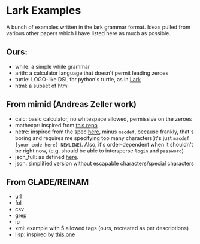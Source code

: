 # Lark Examples

A bunch of examples written in the lark grammar format. Ideas pulled from various other papers which I have listed here as much as possible. 


## Ours:
- while: a simple while grammar
- arith: a calculator language that doesn't permit leading zeroes
- turtle: LOGO-like DSL for python's turtle, as in [Lark](https://github.com/lark-parser/lark/blob/master/examples/turtle_dsl.py)
- html: a subset of html

## From mimid (Andreas Zeller work)

- calc: basic calculator, no whitespace allowed, permissive on the zeroes
- mathexpr: inspired from [this repo](https://github.com/louisfisch/mathematical-expressions-parser/blob/master/eval.py)
- netrc: inspired from the spec [here](https://www.ibm.com/support/knowledgecenter/en/ssw_aix_72/filesreference/netrc.html), minus `macdef`, because frankly, that's boring and requires me specifying too many characters(it's just `macdef [your code here] NEWLINE`). Also, it's order-dependent when it shouldn't be right now, (e.g. should be able to intersperse `login` and `password`)
- json_full: as defined [here](https://www.json.org/json-en.html). 
- json: simplified version without escapable characters/special characters

## From GLADE/REINAM
- url
- fol
- csv
- grep
- ip
- xml: example with 5 allowed tags (ours, recreated as per descriptions)
- lisp: inspired by [this one](https://iamwilhelm.github.io/bnf-examples/lisp)

